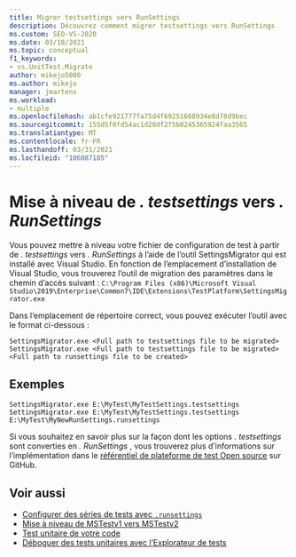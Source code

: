 ```yaml
---
title: Migrer testsettings vers RunSettings
description: Découvrez comment migrer testsettings vers RunSettings
ms.custom: SEO-VS-2020
ms.date: 03/18/2021
ms.topic: conceptual
f1_keywords:
- vs.UnitTest.Migrate
author: mikejo5000
ms.author: mikejo
manager: jmartens
ms.workload:
- multiple
ms.openlocfilehash: ab1cfe921777fa75d4f69251668934e8d78d9bec
ms.sourcegitcommit: 155d5f0fd54ac1d20df2f5b0245365924faa3565
ms.translationtype: MT
ms.contentlocale: fr-FR
ms.lasthandoff: 03/31/2021
ms.locfileid: "106087185"
---
```

# <a name="upgrade-from--testsettings-to-runsettings"></a>Mise à niveau de  *. testsettings* vers *. RunSettings*

Vous pouvez mettre à niveau votre fichier de configuration de test à partir de *. testsettings* vers *. RunSettings* à l’aide de l’outil SettingsMigrator qui est installé avec Visual Studio. En fonction de l’emplacement d’installation de Visual Studio, vous trouverez l’outil de migration des paramètres dans le chemin d’accès suivant : `C:\Program Files (x86)\Microsoft Visual Studio\2019\Enterprise\Common7\IDE\Extensions\TestPlatform\SettingsMigrator.exe`

Dans l’emplacement de répertoire correct, vous pouvez exécuter l’outil avec le format ci-dessous :

```console
SettingsMigrator.exe <Full path to testsettings file to be migrated>
SettingsMigrator.exe <Full path to testsettings file to be migrated> <Full path to runsettings file to be created>
```

## <a name="examples"></a>Exemples
```console
SettingsMigrator.exe E:\MyTest\MyTestSettings.testsettings
SettingsMigrator.exe E:\MyTest\MyTestSettings.testsettings E:\MyTest\MyNewRunSettings.runsettings
```

Si vous souhaitez en savoir plus sur la façon dont les options *. testsettings* sont converties en *. RunSettings* , vous trouverez plus d’informations sur l’implémentation dans le [référentiel de plateforme de test Open source](https://github.com/microsoft/vstest-docs/blob/master/RFCs/0023-TestSettings-Deprecation.md#migration) sur GitHub.

## <a name="see-also"></a>Voir aussi

- [Configurer des séries de tests avec `.runsettings`](../test/configure-unit-tests-by-using-a-dot-runsettings-file.md)
- [Mise à niveau de MSTestv1 vers MSTestv2](../test/mstest-update-to-mstestv2.md)
- [Test unitaire de votre code](../test/unit-test-your-code.md)
- [Déboguer des tests unitaires avec l’Explorateur de tests](../test/debug-unit-tests-with-test-explorer.md)
